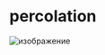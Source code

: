 # percolation
![изображение](https://user-images.githubusercontent.com/71838879/222414720-38473e66-1c44-42db-ab6b-8af559d62f71.png)
